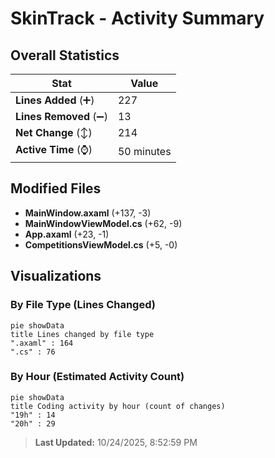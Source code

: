 # SkinTrack - Activity Summary 

## Overall Statistics

| Stat                   | Value                                                             |
| ---------------------- | ----------------------------------------------------------------- |
| **Lines Added** (➕)   | 227                                          |
| **Lines Removed** (➖) | 13                                        |
| **Net Change** (↕)    | 214                |
| **Active Time** (⌚)   | 50 minutes |


## Modified Files
- **MainWindow.axaml** (+137, -3)
- **MainWindowViewModel.cs** (+62, -9)
- **App.axaml** (+23, -1)
- **CompetitionsViewModel.cs** (+5, -0)

## Visualizations

### By File Type (Lines Changed)

```mermaid
pie showData
title Lines changed by file type
".axaml" : 164
".cs" : 76
```

### By Hour (Estimated Activity Count)

```mermaid
pie showData
title Coding activity by hour (count of changes)
"19h" : 14
"20h" : 29
```


> **Last Updated:** 10/24/2025, 8:52:59 PM